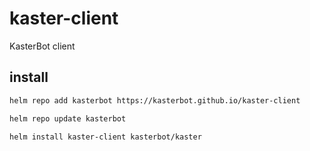 # kaster-client
KasterBot client

## install

```bash
helm repo add kasterbot https://kasterbot.github.io/kaster-client
```

```bash
helm repo update kasterbot
```

```bash
helm install kaster-client kasterbot/kaster
```